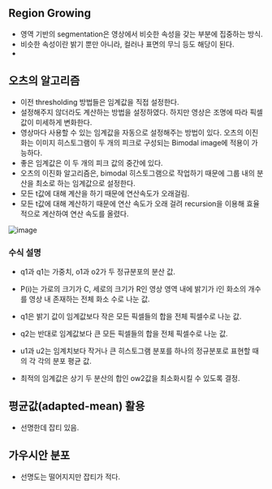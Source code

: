 
## Region Growing
- 영역 기반의 segmentation은 영상에서 비슷한 속성을 갖는 부분에 집중하는 방식. 
- 비슷한 속성이란 밝기 뿐만 아니라, 컬러나 표면의 무늬 등도 해당이 된다.
- 

## 오츠의 알고리즘
- 이전 thresholding 방법들은 임계값을 직접 설정한다. 
- 설정해주지 않더라도 계산하는 방법을 설정하였다. 하지만 영상은 조명에 따라 픽셀값이 미세하게 변화한다. 
- 영상마다 사용할 수 있는 임계값을 자동으로 설정해주는 방법이 있다. 오츠의 이진화는 이미지 히스토그램이 두 개의 피크로 구성되는 Bimodal image에 적용이 가능하다. 
- 좋은 임계값은 이 두 개의 피크 값의 중간에 있다. 
- 오츠의 이진화 알고리즘은, bimodal 히스토그램으로 작업하기 때문에 그룹 내의 분산을 최소로 하는 임계값으로 설정한다. 
- 모든 t값에 대해 계산을 하기 때문에 연산속도가 오래걸림.
- 모든 t값에 대해 계산하기 때문에 연산 속도가 오래 걸려 recursion을 이용해 효율적으로 계산하여 연산 속도를 올렸다. 

![image](https://user-images.githubusercontent.com/15938354/161896042-e7619eeb-5598-45da-ae1b-932f6ae7b584.png)

### 수식 설명 
- q1과 q1는 가중치, o1과 o2가 두 정규분포의 분산 값. 
- P(i)는 가로의 크기가 C, 세로의 크기가 R인 영상 영역 내에 밝기가 i인 화소의 개수를 영상 내 존재하는 전체 화소 수로 나눈 값. 

- q1은 밝기 값이 임계값보다 작은 모든 픽셀들의 합을 전체 픽셀수로 나눈 값.  
- q2는 반대로 임계값보다 큰 모든 픽셀들의 합을 전체 픽셀수로 나눈 값. 
- u1과 u2는 임계치보다 작거나 큰 히스토그램 분포를 하나의 정규분포로 표현할 때의 각 각의 분포 평균 값. 
- 최적의 임계값은 상기 두 분산의 합인 ow2값을 최소화시킬 수 있도록 결정.


## 평균값(adapted-mean) 활용 
- 선명한데 잡티 있음. 

## 가우시안 분포 
- 선명도는 떨어지지만 잡티가 적다.

